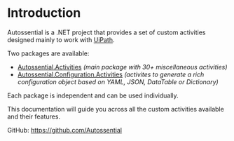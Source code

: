 # Introduction

Autossential is a .NET project that provides a set of custom activities designed mainly to work with <a href="https://www.uipath.com" target="_blank">UiPath</a>.

Two packages are available:

- [Autossential.Activities](core/_index) *(main package with 30+ miscellaneous activities)*
- [Autossential.Configuration.Activities](configuration/_index) *(activites to generate a rich configuration object based on YAML, JSON, DataTable or Dictionary)*

Each package is independent and can be used individually.

This documentation will guide you across all the custom activities available and their features.

GitHub: <a href='https://github.com/Autossential' target='_blank'>https://github.com/Autossential</a>